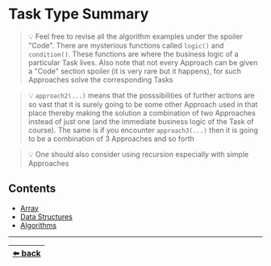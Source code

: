 # Task Type Summary

> :bulb: Feel free to revise all the algorithm examples under the spoiler "Code". There are mysterious functions called `logic()` and `condition()`. These functions are where the business logic of a particular Task lives. Also note that not every Approach can be given a "Code" section spoiler (it is very rare but it happens), for such Approaches solve the corresponding Tasks

> :bulb: `approach2(...)` means that the posssibilities of further actions are so vast that it is surely going to be some other Approach used in that place thereby making the solution a combination of two Approaches instead of just one (and the immediate business logic of the Task of course). The same is if you encounter `approach3(...)` then it is going to be a combination of 3 Approaches and so forth

> :bulb: One should also consider using recursion especially with simple Approaches

## Contents

- [Array](./array.md)
- [Data Structures](./data-structures.md)
- [Algorithms](./algorithms.md)

---

| [:arrow_left: back](../README.md) |
| :---: |
